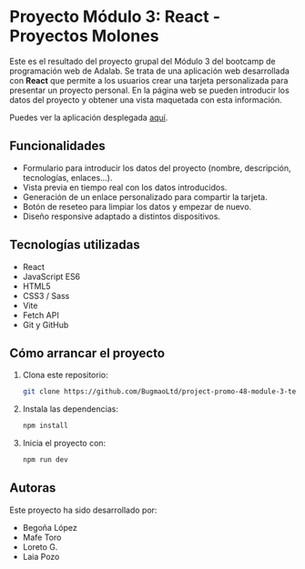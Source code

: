 # Proyecto Módulo 3: React - Proyectos Molones

Este es el resultado del proyecto grupal del Módulo 3 del bootcamp de programación web de Adalab. Se trata de una aplicación web desarrollada con **React** que permite a los usuarios crear una tarjeta personalizada para presentar un proyecto personal. En la página web se pueden introducir los datos del proyecto y obtener una vista maquetada con esta información.

Puedes ver la aplicación desplegada [aquí](https://bugmaoltd.github.io/project-promo-48-module-3-team-2/).

## Funcionalidades

- Formulario para introducir los datos del proyecto (nombre, descripción, tecnologías, enlaces...).
- Vista previa en tiempo real con los datos introducidos.
- Generación de un enlace personalizado para compartir la tarjeta.
- Botón de reseteo para limpiar los datos y empezar de nuevo.
- Diseño responsive adaptado a distintos dispositivos.

## Tecnologías utilizadas

- React
- JavaScript ES6
- HTML5
- CSS3 / Sass
- Vite
- Fetch API
- Git y GitHub

## Cómo arrancar el proyecto

1. Clona este repositorio:

   ```sh
   git clone https://github.com/BugmaoLtd/project-promo-48-module-3-team-2.git
   ```
2. Instala las dependencias:
   ```sh
   npm install
   ```
4. Inicia el proyecto con:
   ```sh
   npm run dev
   ```

## Autoras

Este proyecto ha sido desarrollado por:
- Begoña López
- Mafe Toro
- Loreto G.
- Laia Pozo
